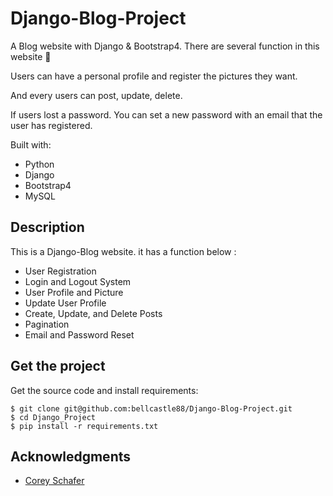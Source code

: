 # Django-Blog-Project 
 
A Blog website with Django & Bootstrap4. There are several function in this website 🍕
 
Users can have a personal profile and register the pictures they want.
  
And every users can post, update, delete.   

If users lost a password. You can set a new password with an email that the user has registered.
  
Built with:

- Python  
- Django 
- Bootstrap4   
- MySQL 
  
## Description

This is a Django-Blog website. it has a function below : 

- User Registration
- Login and Logout System
- User Profile and Picture 
- Update User Profile
- Create, Update, and Delete Posts
- Pagination
- Email and Password Reset

## Get the project

Get the source code and install requirements:

```
$ git clone git@github.com:bellcastle88/Django-Blog-Project.git
$ cd Django_Project
$ pip install -r requirements.txt
```

## Acknowledgments

* [Corey Schafer]( https://www.youtube.com/watch?v=UmljXZIypDc&list=PL-osiE80TeTtoQCKZ03TU5fNfx2UY6U4p )

 
